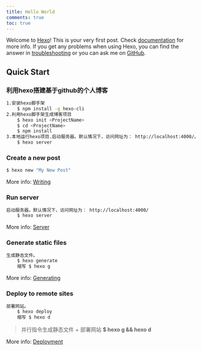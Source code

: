 ```yaml
---
title: Hello World
comments: true
toc: true
---
```

Welcome to [Hexo](https://hexo.io/)! This is your very first post. Check [documentation](https://hexo.io/docs/) for more info. If you get any problems when using Hexo, you can find the answer in [troubleshooting](https://hexo.io/docs/troubleshooting.html) or you can ask me on [GitHub](https://github.com/hexojs/hexo/issues).

## Quick Start

### 利用hexo搭建基于github的个人博客
```bash
1.安装hexo脚手架
    $ npm install -g hexo-cli
2.利用hexo脚手架生成博客项目
    $ hexo init <ProjectName>
    $ cd <ProjectName>
    $ npm install
3.本地运行hexo项目.启动服务器。默认情况下，访问网址为： http://localhost:4000/。
    $ hexo server
```

<!-- more -->

### Create a new post

``` bash
$ hexo new "My New Post"
```

More info: [Writing](https://hexo.io/docs/writing.html)

### Run server

``` bash
启动服务器。默认情况下，访问网址为： http://localhost:4000/
    $ hexo server
```

More info: [Server](https://hexo.io/docs/server.html)

### Generate static files

``` bash
生成静态文件。
    $ hexo generate
    缩写 $ hexo g
```

More info: [Generating](https://hexo.io/docs/generating.html)

### Deploy to remote sites

``` bash
部署网站。
    $ hexo deploy
    缩写 $ hexo d
```
> 并行指令生成静态文件 + 部署网站
**$ hexo g && hexo d**

More info: [Deployment](https://hexo.io/docs/deployment.html)
